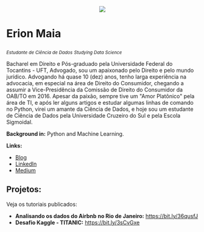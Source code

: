 <p align="center">
  <img src="https://github.com/erionmaia/Sigmoidal_Data_Science/blob/main/banner-erion.png?raw=true" >
</p>

# Erion Maia
<sub>*Estudante de Ciência de Dados*</sub>
<sub>*Studying Data Science*</sub>

Bacharel em Direito e Pós-graduado pela Universidade Federal do Tocantins - UFT, Advogado, sou um apaixonado pelo Direito e pelo mundo jurídico. Advogando há quase 10 (dez) anos, tenho larga experiência na advocacia, em especial na área de Direito do Consumidor, chegando a assumir a Vice-Presidência da Comissão de Direito do Consumidor da OAB/TO em 2016.
Apesar da paixão, sempre tive um "Amor Platônico" pela área de TI, e após ler alguns artigos e estudar algumas linhas de comando no Python, virei um amante da Ciência de Dados, e hoje sou um estudante de Ciência de Dados pela Universidade Cruzeiro do Sul e pela Escola Sigmoidal.

**Background in:** Python and Machine Learning.

**Links:**
* [Blog](https://erionmaia.wordpress.com)
* [LinkedIn](https://www.linkedin.com/in/erion-schlenger-de-paiva-maia-b133a63b/)
* [Medium](https://medium.com/@erionmaia)


## Projetos:
Veja os tutoriais publicados:

* **Analisando os dados do Airbnb no Rio de Janeiro:** https://bit.ly/36qusfJ
* **Desafio Kaggle - TITANIC:** https://bit.ly/3sCvGxe
